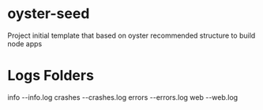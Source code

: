 oyster-seed
===========

Project initial template that based on oyster recommended structure to build node apps

Logs Folders
===========
info
--info.log
crashes
--crashes.log
errors
--errors.log
web
--web.log

